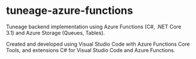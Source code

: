 # tuneage-azure-functions
Tuneage backend implementation using Azure Functions (C#, .NET Core 3.1) and Azure Storage (Queues, Tables).

Created and developed using Visual Studio Code with Azure Functions Core Tools, and extensions C# for Visual Studio Code and Azure Functions.
